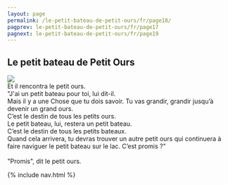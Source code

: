 ```yaml
---
layout: page
permalink: /le-petit-bateau-de-petit-ours/fr/page18/
pagprev: le-petit-bateau-de-petit-ours/fr/page17
pagnext: le-petit-bateau-de-petit-ours/fr/page19
---
```


## Le petit bateau de Petit Ours

<img src="{{ site.baseurl }}/img/le-petit-bateau-de-petit-ours/page11.jpg"/>

<div class="childbook-text">
Et il rencontra le petit ours.<br />
"J'ai un petit bateau pour toi, lui dit-il.<br />
Mais il y a une Chose que tu dois savoir. Tu vas grandir, grandir jusqu’à devenir un grand ours.<br />
C’est le destin de tous les petits ours.<br />
Le petit bateau, lui, restera un petit bateau.<br />
C’est le destin de tous les petits bateaux.<br />
Quand cela arrivera, tu devras trouver un autre petit ours qui continuera à faire naviguer le petit bateau sur le lac. C’est promis ?"<br />
<br />
"Promis", dit le petit ours.
</div>

{% include nav.html %}
